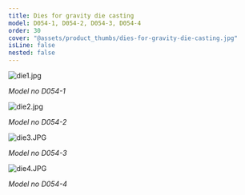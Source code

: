 ```yaml
---
title: Dies for gravity die casting
model: D054-1, D054-2, D054-3, D054-4
order: 30
cover: "@assets/product_thumbs/dies-for-gravity-die-casting.jpg"
isLine: false
nested: false
---
```


![die1.jpg](@assets/article_images/dies-for-gravity-die-casting/die1.jpg)

_Model no D054-1_

![die2.jpg](@assets/article_images/dies-for-gravity-die-casting/die2.jpg)

_Model no D054-2_

![die3.JPG](@assets/article_images/dies-for-gravity-die-casting/die3.JPG)

_Model no D054-3_

![die4.JPG](@assets/article_images/dies-for-gravity-die-casting/die4.JPG)

_Model no D054-4_
